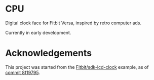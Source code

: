 # CPU

Digital clock face for Fitbit Versa, inspired by retro computer ads.

Currently in early development.

# Acknowledgements

This project was started from the [Fitbit/sdk-lcd-clock](https://github.com/Fitbit/sdk-lcd-clock) example, as of [commit 8f19795](https://github.com/Fitbit/sdk-lcd-clock/commit/8f19795141c284c79df3fa03841c2d6480520b53).